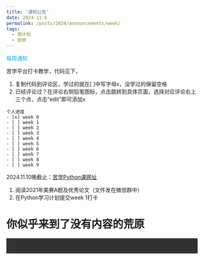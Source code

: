 ```yaml
---
title: '通知公告'
date: 2024-11-6
permalink: /posts/2024/announcements/week/
tags:
  - 周计划
  - 安排
---
```


<font color="#00b0f0">每周通知</font>

苦学平台打卡教学，代码见下，
1. 复制代码到评论区，学过的就在[ ]中写字母x，没学过的保留空格
2. 已经评论过？在评论右侧铅笔图标，点击跳转到具体页面，选择对应评论右上三个点，点击“edit”即可添加x
```
个人进度
- [x] week 0
- [ ] week 1
- [ ] week 2
- [ ] week 3
- [ ] week 4
- [ ] week 5
- [ ] week 6
- [ ] week 7
- [ ] week 8
- [ ] week 9
```

2024.11.10晚截止：[苦学Python课网址](https://cicfish.github.io//posts/2024/11/blog-post-6/)
1. 阅读2021年美赛A题及优秀论文（文件发在微信群中）
2. 在Python学习计划提交week 1打卡

你似乎来到了没有内容的荒原
======

<div class="background-container"></div>

<style>
/* 设置整个容器的背景图片和透明度 */
.background-container {
    background-image: url('/images/kuxuebackground.jpg'); /* 替换为实际图片URL */
    background-size: cover;
    background-position: center;
    padding: 20px;
    color: #ffffff; /* 设置文字颜色，确保对比清晰 */
    text-align: center;
    position: relative;
}

/* 使用伪元素来创建透明的背景层，不影响文字 */
.background-container::before {
    content: '';
    position: absolute;
    top: 0;
    left: 0;
    right: 0;
    bottom: 0;
    background-color: rgba(0, 0, 0, 0.8); /* 修改透明度值：0.5 表示 50% 透明度 */
    z-index: 0;
}

/* 让文字内容显示在透明背景层之上 */
.background-container h1,
.background-container p {
    position: relative;
    z-index: 1;
}
</style>
